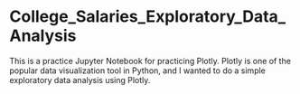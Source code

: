 # College_Salaries_Exploratory_Data_Analysis

This is a practice Jupyter Notebook for practicing Plotly. Plotly is one of the popular data visualization tool in Python, and I wanted to 
do a simple exploratory data analysis using Plotly. 
